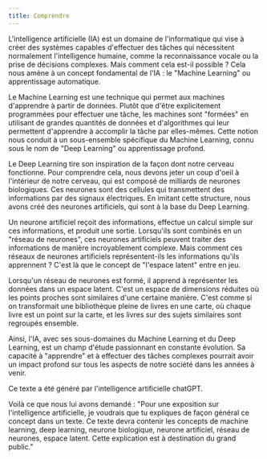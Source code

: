 ```yaml
---
title: Comprendre
---
```

<p>L'intelligence artificielle (IA) est un domaine de l'informatique qui vise à créer des systèmes capables d'effectuer des tâches qui nécessitent normalement l'intelligence humaine, comme la reconnaissance vocale ou la prise de décisions complexes. Mais comment cela est-il possible ? Cela nous amène à un concept fondamental de l'IA : le "Machine Learning" ou apprentissage automatique.

Le Machine Learning est une technique qui permet aux machines d'apprendre à partir de données. Plutôt que d'être explicitement programmées pour effectuer une tâche, les machines sont "formées" en utilisant de grandes quantités de données et d'algorithmes qui leur permettent d'apprendre à accomplir la tâche par elles-mêmes. Cette notion nous conduit à un sous-ensemble spécifique du Machine Learning, connu sous le nom de "Deep Learning" ou apprentissage profond.

Le Deep Learning tire son inspiration de la façon dont notre cerveau fonctionne. Pour comprendre cela, nous devons jeter un coup d'oeil à l'intérieur de notre cerveau, qui est composé de milliards de neurones biologiques. Ces neurones sont des cellules qui transmettent des informations par des signaux électriques. En imitant cette structure, nous avons créé des neurones artificiels, qui sont à la base du Deep Learning.

Un neurone artificiel reçoit des informations, effectue un calcul simple sur ces informations, et produit une sortie. Lorsqu'ils sont combinés en un "réseau de neurones", ces neurones artificiels peuvent traiter des informations de manière incroyablement complexe. Mais comment ces réseaux de neurones artificiels représentent-ils les informations qu'ils apprennent ? C'est là que le concept de "l'espace latent" entre en jeu.

Lorsqu'un réseau de neurones est formé, il apprend à représenter les données dans un espace latent. C'est un espace de dimensions réduites où les points proches sont similaires d'une certaine manière. C'est comme si on transformait une bibliothèque pleine de livres en une carte, où chaque livre est un point sur la carte, et les livres sur des sujets similaires sont regroupés ensemble.

Ainsi, l'IA, avec ses sous-domaines du Machine Learning et du Deep Learning, est un champ d'étude passionnant en constante évolution. Sa capacité à "apprendre" et à effectuer des tâches complexes pourrait avoir un impact profond sur tous les aspects de notre société dans les années à venir.</p>

<p>
Ce texte a été généré par l'intelligence artificielle  chatGPT.

Voilà ce que nous lui avons demandé :
"Pour une exposition sur l'intelligence artificielle, je voudrais que tu expliques de façon général ce concept dans un texte. Ce texte devra contenir  les concepts de machine learning, deep learning, neurone biologique, neurone artificiel, réseau de neurones, espace latent. Cette explication est à destination du grand public."
</p>